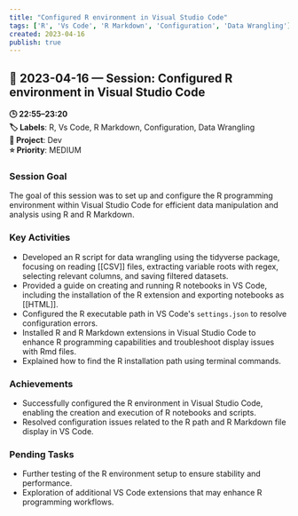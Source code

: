```yaml
---
title: "Configured R environment in Visual Studio Code"
tags: ['R', 'Vs Code', 'R Markdown', 'Configuration', 'Data Wrangling']
created: 2023-04-16
publish: true
---
```


## 📅 2023-04-16 — Session: Configured R environment in Visual Studio Code

**🕒 22:55–23:20**  
**🏷️ Labels**: R, Vs Code, R Markdown, Configuration, Data Wrangling  
**📂 Project**: Dev  
**⭐ Priority**: MEDIUM  


### Session Goal
The goal of this session was to set up and configure the R programming environment within Visual Studio Code for efficient data manipulation and analysis using R and R Markdown.

### Key Activities
- Developed an R script for data wrangling using the tidyverse package, focusing on reading [[CSV]] files, extracting variable roots with regex, selecting relevant columns, and saving filtered datasets.
- Provided a guide on creating and running R notebooks in VS Code, including the installation of the R extension and exporting notebooks as [[HTML]].
- Configured the R executable path in VS Code's `settings.json` to resolve configuration errors.
- Installed R and R Markdown extensions in Visual Studio Code to enhance R programming capabilities and troubleshoot display issues with Rmd files.
- Explained how to find the R installation path using terminal commands.

### Achievements
- Successfully configured the R environment in Visual Studio Code, enabling the creation and execution of R notebooks and scripts.
- Resolved configuration issues related to the R path and R Markdown file display in VS Code.

### Pending Tasks
- Further testing of the R environment setup to ensure stability and performance.
- Exploration of additional VS Code extensions that may enhance R programming workflows.
